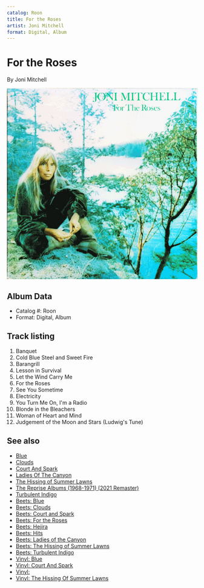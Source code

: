 ```yaml
---
catalog: Roon
title: For the Roses
artist: Joni Mitchell
format: Digital, Album
---
```


# For the Roses

By Joni Mitchell

![](../../assets/albumcovers/Joni_Mitchell-For_the_Roses.png)

## Album Data

- Catalog #: Roon
- Format: Digital, Album


## Track listing


1. Banquet
2. Cold Blue Steel and Sweet Fire
3. Barangrill
4. Lesson in Survival
5. Let the Wind Carry Me
6. For the Roses
7. See You Sometime
8. Electricity
9. You Turn Me On, I'm a Radio
10. Blonde in the Bleachers
11. Woman of Heart and Mind
12. Judgement of the Moon and Stars (Ludwig's Tune)


## See also

- [Blue](Blue.md)
- [Clouds](Clouds.md)
- [Court And Spark](Court_And_Spark.md)
- [Ladies Of The Canyon](Ladies_Of_The_Canyon.md)
- [The Hissing of Summer Lawns](The_Hissing_of_Summer_Lawns.md)
- [The Reprise Albums (1968-1971) (2021 Remaster)](The_Reprise_Albums_1968-1971_2021_Remaster.md)
- [Turbulent Indigo](Turbulent_Indigo.md)
- [Beets: Blue](../../Beets/Joni_Mitchell/Blue.md)
- [Beets: Clouds](../../Beets/Joni_Mitchell/Clouds.md)
- [Beets: Court and Spark](../../Beets/Joni_Mitchell/Court_and_Spark.md)
- [Beets: For the Roses](../../Beets/Joni_Mitchell/For_the_Roses.md)
- [Beets: Hejira](../../Beets/Joni_Mitchell/Hejira.md)
- [Beets: Hits](../../Beets/Joni_Mitchell/Hits.md)
- [Beets: Ladies of the Canyon](../../Beets/Joni_Mitchell/Ladies_of_the_Canyon.md)
- [Beets: The Hissing of Summer Lawns](../../Beets/Joni_Mitchell/The_Hissing_of_Summer_Lawns.md)
- [Beets: Turbulent Indigo](../../Beets/Joni_Mitchell/Turbulent_Indigo.md)
- [Vinyl: Blue](../../Vinyl/Joni_Mitchell/Blue.md)
- [Vinyl: Court And Spark](../../Vinyl/Joni_Mitchell/Court_And_Spark.md)
- [Vinyl: ](../../Vinyl/Joni_Mitchell/Joni_Mitchell.md)
- [Vinyl: The Hissing Of Summer Lawns](../../Vinyl/Joni_Mitchell/The_Hissing_Of_Summer_Lawns.md)
